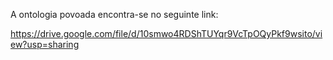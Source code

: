 A ontologia povoada encontra-se no seguinte link:

https://drive.google.com/file/d/10smwo4RDShTUYqr9VcTpOQyPkf9wsito/view?usp=sharing